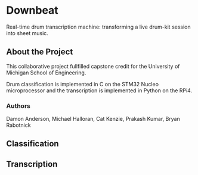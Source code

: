 # Downbeat
Real-time drum transcription machine: transforming a live drum-kit session into sheet music. 

## About the Project 
This collaborative project fullfilled capstone credit for the University of Michigan School of Engineering. 

Drum classification is implemented in C on the STM32 Nucleo microprocessor and the transcription is implemented in Python on the RPi4.

### Authors
Damon Anderson, Michael Halloran, Cat Kenzie, Prakash Kumar, Bryan Rabotnick

## Classification 



## Transcription

